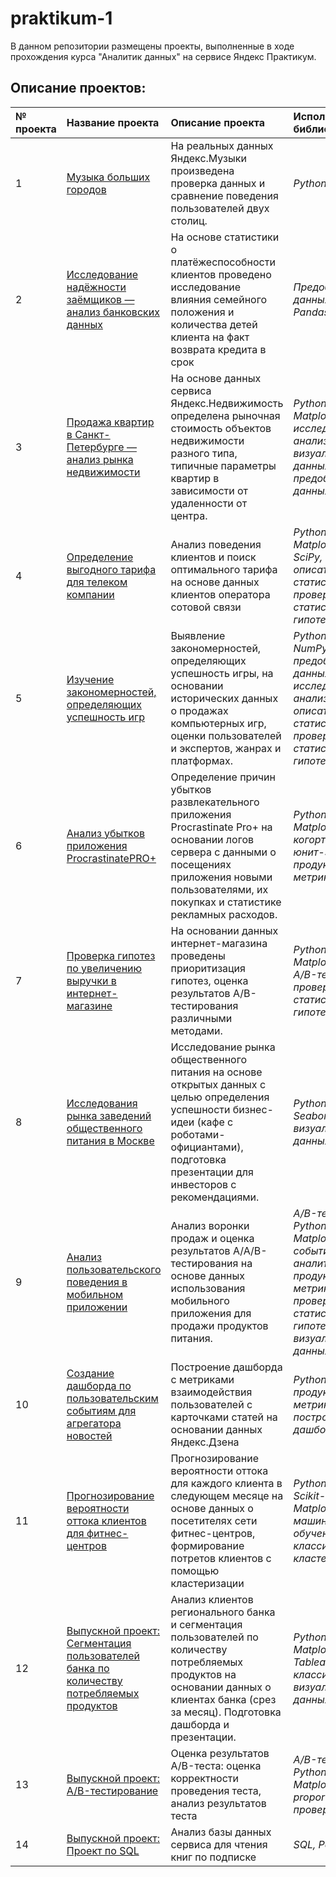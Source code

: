 # praktikum-1
В данном репозитории размещены проекты, выполненные в ходе прохождения курса "Аналитик данных" на сервисе Яндекс Практикум.

## Описание проектов:

| № проекта |Название проекта      | Описание проекта      |Используемые библиотеки      |
| :---------| :------------------  |:----------------------|:--------------------------- |
| 1 |[Музыка больших городов](https://github.com/cveliak/praktikum-1/tree/main/%D0%9C%D1%83%D0%B7%D1%8B%D0%BA%D0%B0%20%D0%B1%D0%BE%D0%BB%D1%8C%D1%88%D0%B8%D1%85%20%D0%B3%D0%BE%D1%80%D0%BE%D0%B4%D0%BE%D0%B2)|На реальных данных Яндекс.Музыки произведена проверка данных и сравнение поведения пользователей двух столиц.| *Python, Pandas*|
| 2 |[ Исследование надёжности заёмщиков — анализ банковских данных](https://github.com/cveliak/praktikum-1/tree/main/%D0%98%D1%81%D1%81%D0%BB%D0%B5%D0%B4%D0%BE%D0%B2%D0%B0%D0%BD%D0%B8%D0%B5%20%D0%BD%D0%B0%D0%B4%D0%B5%D0%B6%D0%BD%D0%BE%D1%81%D1%82%D0%B8%20%D0%B7%D0%B0%D0%B5%D0%BC%D1%89%D0%B8%D0%BA%D0%BE%D0%B2) | На основе статистики о платёжеспособности клиентов проведено исследование влияния семейного положения и количества детей клиента на факт возврата кредита в срок | *Предобработка данных, Python, Pandas*|
| 3 |[Продажа квартир в Санкт-Петербурге — анализ рынка недвижимости](https://github.com/cveliak/praktikum-1/tree/main/%D0%90%D0%BD%D0%B0%D0%BB%D0%B8%D0%B7%20%D1%80%D1%8B%D0%BD%D0%BA%D0%B0%20%D0%BD%D0%B5%D0%B4%D0%B2%D0%B8%D0%B6%D0%B8%D0%BC%D0%BE%D1%81%D1%82%D0%B8) |На основе данных сервиса Яндекс.Недвижимость определена рыночная стоимость объектов недвижимости разного типа, типичные параметры квартир в зависимости от удаленности от центра. | *Python, Pandas, Matplotlib, исследовательский анализ данных, визуализация данных, предобработка данных* |
| 4 | [Определение выгодного тарифа для телеком компании](https://github.com/cveliak/praktikum-1/tree/main/%D0%9E%D0%BF%D1%80%D0%B5%D0%B4%D0%B5%D0%BB%D0%B5%D0%BD%D0%B8%D0%B5%20%D0%B2%D1%8B%D0%B3%D0%BE%D0%B4%D0%BD%D0%BE%D0%B3%D0%BE%20%D1%82%D0%B0%D1%80%D0%B8%D1%84%D0%B0) | Анализ поведения клиентов и поиск оптимального тарифа на основе данных клиентов оператора сотовой связи | *Python, Pandas, Matplotlib, NumPy, SciPy, описательная статистика, проверка статистических гипотез*|
| 5 | [Изучение закономерностей, определяющих успешность игр](https://github.com/cveliak/praktikum-1/tree/main/%D0%98%D0%B7%D1%83%D1%87%D0%B5%D0%BD%D0%B8%D0%B5%20%D0%B7%D0%B0%D0%BA%D0%BE%D0%BD%D0%BE%D0%BC%D0%B5%D1%80%D0%BD%D0%BE%D1%81%D1%82%D0%B5%D0%B9%2C%20%D0%BE%D0%BF%D1%80%D0%B5%D0%B4%D0%B5%D0%BB%D1%8F%D1%8E%D1%89%D0%B8%D1%85%20%D1%83%D1%81%D0%BF%D0%B5%D1%88%D0%BD%D0%BE%D1%81%D1%82%D1%8C%20%D0%B8%D0%B3%D1%80) | Выявление закономерностей, определяющих успешность игры, на основании исторических данных о продажах компьютерных игр, оценки пользователей и экспертов, жанрах и платформах. | *Python, Pandas, NumPy, Matplotlib, предобработка данных, исследовательский анализ данных, описательная статистика, проверка статистических гипотез* |
| 6 | [Анализ убытков приложения ProcrastinatePRO+](https://github.com/cveliak/praktikum-1/tree/main/%D0%90%D0%BD%D0%B0%D0%BB%D0%B8%D0%B7%20%D1%83%D0%B1%D1%8B%D1%82%D0%BA%D0%BE%D0%B2%20%D0%BF%D1%80%D0%B8%D0%BB%D0%BE%D0%B6%D0%B5%D0%BD%D0%B8%D1%8F%20ProcrastinatePRO%2B)| Определение причин убытков развлекательного приложения Procrastinate Pro+ на основании логов сервера с данными о посещениях приложения новыми пользователями, их покупках и статистике рекламных расходов. | *Python, Pandas, Matplotlib, когортный анализ, юнит-экономика, продуктовые метрики, Seaborn* |
| 7 | [Проверка гипотез по увеличению выручки в интернет-магазине](https://github.com/cveliak/praktikum-1/tree/main/%D0%9F%D1%80%D0%BE%D0%B2%D0%B5%D1%80%D0%BA%D0%B0%20%D0%B3%D0%B8%D0%BF%D0%BE%D1%82%D0%B5%D0%B7%20%D0%BF%D0%BE%20%D1%83%D0%B2%D0%B5%D0%BB%D0%B8%D1%87%D0%B5%D0%BD%D0%B8%D1%8E%20%D0%B2%D1%8B%D1%80%D1%83%D1%87%D0%BA%D0%B8%20%D0%B2%20%D0%B8%D0%BD%D1%82%D0%B5%D1%80%D0%BD%D0%B5%D1%82-%D0%BC%D0%B0%D0%B3%D0%B0%D0%B7%D0%B8%D0%BD%D0%B5) | На основании данных интернет-магазина проведены приоритизация гипотез, оценка результатов A/B-тестирования различными методами. | *Python, Pandas, Matplotlib, SciPy, A/B-тестирование, проверка статистических гипотез* |
| 8 | [Исследования рынка заведений общественного питания в Москве](https://github.com/cveliak/praktikum-1/tree/main/%D0%98%D1%81%D1%81%D0%BB%D0%B5%D0%B4%D0%BE%D0%B2%D0%B0%D0%BD%D0%B8%D0%B5%20%D1%80%D1%8B%D0%BD%D0%BA%D0%B0%20%D0%BE%D0%B1%D1%89%D0%B5%D0%BF%D0%B8%D1%82%D0%B0%20%D0%B2%20%D0%9C%D0%BE%D1%81%D0%BA%D0%B2%D0%B5) | Исследование рынка общественного питания на основе открытых данных с целью определения успешности бизнес-идеи (кафе с роботами-официантами), подготовка презентации для инвесторов с рекомендациями. | *Python, Pandas, Seaborn, Plotly, визуализация данных* |
| 9 | [Анализ пользовательского поведения в мобильном приложении](https://github.com/cveliak/praktikum-1/tree/main/%D0%90%D0%BD%D0%B0%D0%BB%D0%B8%D0%B7%20%D0%BF%D0%BE%D0%BB%D1%8C%D0%B7%D0%BE%D0%B2%D0%B0%D1%82%D0%B5%D0%BB%D1%8C%D1%81%D0%BA%D0%BE%D0%B3%D0%BE%20%D0%BF%D0%BE%D0%B2%D0%B5%D0%B4%D0%B5%D0%BD%D0%B8%D1%8F%20%D0%B2%20%D0%BC%D0%BE%D0%B1%D0%B8%D0%BB%D1%8C%D0%BD%D0%BE%D0%BC%20%D0%BF%D1%80%D0%B8%D0%BB%D0%BE%D0%B6%D0%B5%D0%BD%D0%B8%D0%B8) | Анализ воронки продаж и оценка результатов A/A/B-тестирования на основе данных использования мобильного приложения для продажи продуктов питания. | *A/B-тестирование, Python, Pandas, Matplotlib, Seaborn, событийная аналитика, продуктовые метрики, Plotly, проверка статистических гипотез, визуализация данных* |
| 10 | [Создание дашборда по пользовательским событиям для агрегатора новостей](https://github.com/cveliak/praktikum-1/tree/main/%D0%A1%D0%BE%D0%B7%D0%B4%D0%B0%D0%BD%D0%B8%D0%B5%20%D0%B4%D0%B0%D1%88%D0%B1%D0%BE%D1%80%D0%B4%D0%B0%20%D0%B4%D0%BB%D1%8F%20%D0%B0%D0%B3%D1%80%D0%B5%D0%B3%D0%B0%D1%82%D0%BE%D1%80%D0%B0%20%D0%BD%D0%BE%D0%B2%D0%BE%D1%81%D1%82%D0%B5%D0%B9) | Построение дашборда с метриками взаимодействия пользователей с карточками статей на основании данных Яндекс.Дзена | *Python, Tableau, продуктовые метрики, построение дашбордов* |
| 11 | [Прогнозирование вероятности оттока клиентов для фитнес-центров](https://github.com/cveliak/praktikum-1/tree/main/%D0%9F%D1%80%D0%BE%D0%B3%D0%BD%D0%BE%D0%B7%D0%B8%D1%80%D0%BE%D0%B2%D0%B0%D0%BD%D0%B8%D0%B5%20%D0%B2%D0%B5%D1%80%D0%BE%D1%8F%D1%82%D0%BD%D0%BE%D1%81%D1%82%D0%B8%20%D0%BE%D1%82%D1%82%D0%BE%D0%BA%D0%B0%20%D0%BA%D0%BB%D0%B8%D0%B5%D0%BD%D1%82%D0%BE%D0%B2%20%D1%84%D0%B8%D1%82%D0%BD%D0%B5%D1%81-%D1%86%D0%B5%D0%BD%D1%82%D1%80%D0%B0) | Прогнозирование вероятности оттока для каждого клиента в следующем месяце на основе данных о посетителях сети фитнес-центров, формирование потретов клиентов с помощью кластеризации | *Python, Pandas, Scikit-learn, Matplotlib, Seaborn, машинное обучение, классификация, кластеризация* |
| 12 | [Выпускной проект: Сегментация пользователей банка по количеству потребляемых продуктов](https://github.com/cveliak/praktikum-1/tree/main/%D0%A1%D0%B5%D0%B3%D0%BC%D0%B5%D0%BD%D1%82%D0%B0%D1%86%D0%B8%D1%8F%20%D0%BF%D0%BE%D0%BB%D1%8C%D0%B7%D0%BE%D0%B2%D0%B0%D1%82%D0%B5%D0%BB%D0%B5%D0%B9%20%D0%B1%D0%B0%D0%BD%D0%BA%D0%B0) | Анализ клиентов регионального банка и сегментация пользователей по количеству потребляемых продуктов на основании данных о клиентах банка (срез за месяц). Подготовка дашборда и презентации. | *Python, Pandas, Matplotlib, Seaborn, Tableau, классификация, визуализация данных* |
| 13 |[Выпускной проект: A/B-тестирование](https://github.com/cveliak/praktikum-1/tree/main/%D0%9F%D1%80%D0%BE%D0%B5%D0%BA%D1%82%20%D0%BF%D0%BE%20%D0%90-B-%D1%82%D0%B5%D1%81%D1%82%D0%B8%D1%80%D0%BE%D0%B2%D0%B0%D0%BD%D0%B8%D1%8E) | Оценка результатов A/B-теста: оценка корректности проведения теста, анализ результатов теста | *A/B-тестирование, Python, Pandas, Matplotlib, Seaborn, proportions_ztest, проверка гипотез* |
| 14 | [Выпускной проект: Проект по SQL](https://github.com/cveliak/praktikum-1/tree/main/%D0%9F%D1%80%D0%BE%D0%B5%D0%BA%D1%82%20%D0%BF%D0%BE%20SQL) | Анализ базы данных сервиса для чтения книг по подписке | *SQL, PostgreSQL* |
